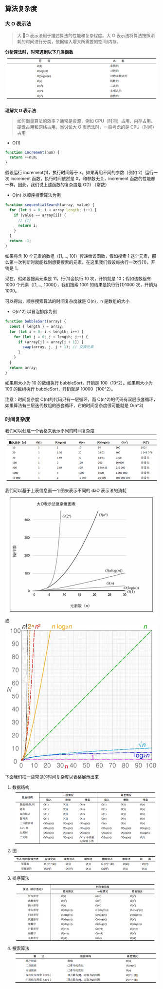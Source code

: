 ## 算法复杂度

### 大 O 表示法

> 大 O 表示法用于描述算法的性能和复杂程度。大 O 表示法将算法按照消耗的时间进行分类，依据输入增大所需要的空间/内存。

**分析算法时，时常遇到以下几类函数**
![image](assets/1.png)

**理解大 O 表示法**

> 如何衡量算法的效率？通常是资源，例如 CPU（时间）占用、内存占用、硬盘占用和网络占用。当讨论大 O 表示法时，一般考虑的是 CPU（时间）占用

- O(1)

```js
function increment(num) {
  return ++num;
}
```

假设运行 increment(1)，执行时间等于 x。如果再用不同的参数（例如 2）运行一次 increment 函数，执行时间依然是 X，和参数无关，increment 函数的性能都一样，因此，我们说上述函数的复杂度是 O(1) （常数）

- O(n)
  以顺序搜索算法为例

```js
function sequentialSearch(array, value) {
  for (let i = 0; i < array.length; i++) {
    if (value == array[i]) {
      // {1}
      return i;
    }
  }
  return -1;
}
```

如果将含 10 个元素的数组（[1,..., 10]）传递给该函数，假如搜索 1 这个元素，那么第一次判断时就能找到想要搜索的元素。在这里我们假设每执行一次行{1}，开销是 1。

现在，假如要搜索元素是 11，行{1}会执行 10 次，开销就是 10；假如该数组有 1000 个元素（[1,..., 1000]），我们搜索 1001 的结果是执行行{1}1000 次，开销为 1000。

可以得出，顺序搜索算法的时间复杂度就是 O(n)，n 是数组的大小

- O(n^2)
  以冒泡排序为例

```js
function bubbleSort(array) {
  const { length } = array;
  for (let i = 0; i < length; i++) {
    for (let j = 0; j < length; j++) {
      if (array[j] > array[j + 1]) {
        swap(array, j, j + 1); // 交换元素
      }
    }
  }
  return array;
}
```

如果用大小为 10 的数组执行 bubbleSort，开销是 100（10^2）。如果用大小为 100 的数组执行 bubbleSort，开销就是 10000（100^2）。

注意：时间复杂度 O(n)的代码只有一层循环，而 O(n^2)的代码有双层嵌套循环，如果算法有三层迭代数组的嵌套循环，它的时间复杂度很可能就是 O(n^3)

### 时间复杂度

我们可以创建一个表格来表示不同的时间复杂度
![image](assets/2.png)

我们可以基于上表信息画一个图来表示不同的 daO 表示法的消耗
![image](assets/3.png)
或
![image](assets/3.jpg)

下面我们把一些常见的时间复杂度以表格展示出来

1. 数据结构
   ![image](assets/4.png)
2. 图
   ![image](assets/5.png)
3. 排序算法
   ![image](assets/6.jpg)
4. 搜索算法
   ![image](assets/7.png)
